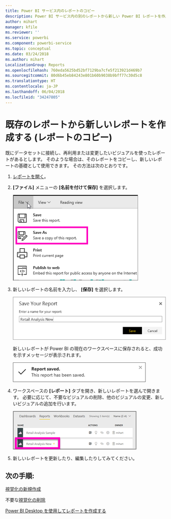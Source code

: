 ```yaml
---
title: Power BI サービス内のレポートのコピー
description: Power BI サービス内の別のレポートから新しい Power BI レポートを作成します。
author: mihart
manager: kfile
ms.reviewer: ''
ms.service: powerbi
ms.component: powerbi-service
ms.topic: conceptual
ms.date: 03/24/2018
ms.author: mihart
LocalizationGroup: Reports
ms.openlocfilehash: 760eda5625bd52bf7129ba7cfe5f213921d469b7
ms.sourcegitcommit: 80d6b45eb84243e801b60b9038b9bff77c30d5c8
ms.translationtype: HT
ms.contentlocale: ja-JP
ms.lasthandoff: 06/04/2018
ms.locfileid: "34247805"
---
```

# <a name="create-a-new-report-from-an-existing-report-copy-a-report"></a>既存のレポートから新しいレポートを作成する (レポートのコピー)
既にデータセットに接続し、再利用または変更したいビジュアルを使ったレポートがあるとします。  そのような場合は、そのレポートをコピーし、新しいレポートの基礎として使用できます。  その方法は次のとおりです。

1. [レポートを開く](service-report-open.md)。
2. **[ファイル]** メニューの **[名前を付けて保存]** を選択します。
   
   ![](media/power-bi-report-copy/powerbi-save-as.png)
3. 新しいレポートの名前を入力し、 **[保存]** を選択します。
   
   ![](media/power-bi-report-copy/savereport.png)
   
   新しいレポートが Power BI の現在のワークスペースに保存されると、成功を示すメッセージが表示されます。
   
   ![](media/power-bi-report-copy/savesuccess1.png)
4. ワークスペースの **[レポート]** タブを開き、新しいレポートを選んで開きます。 必要に応じて、不要なビジュアルの削除、他のビジュアルの変更、新しいビジュアルの追加を行います。
   
   ![](media/power-bi-report-copy/power-bi-workspace.png)
5. 新しいレポートを更新したり、編集したりしてみてください。

## <a name="next-steps"></a>次の手順:
[視覚化の新規作成](power-bi-report-add-visualizations-ii.md)

不要な[視覚化の削除](service-delete.md)

[Power BI Desktop を使用してレポートを作成する](desktop-report-view.md)
